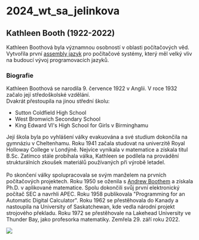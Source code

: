 # 2024_wt_sa_jelinkova
## Kathleen Booth (1922-2022)
Kathleen Boothová byla významnou osobností v oblasti počítačových věd. Vytvořila první [assembly jazyk](https://cs.wikipedia.org/wiki/Jazyk_symbolick%C3%BDch_adres) pro počítačové systémy, který měl velký vliv na budoucí vývoj programovacích jazyků.<br>
### Biografie
Kathleen Boothová se narodila 9. července 1922 v Anglii. V roce 1932 začalo její středoškolské vzdělání. <br>Dvakrát přestoupila na jinou střední školu:
* Sutton Coldfield High School
* West Bromwich Secondary School
* King Edward VI's High School for Girls v Birminghamu

Její škola byla po vyhlášení války evakuována a své studium dokončila na gymnáziu v Cheltenhamu. Roku 1941 začala studovat na univerzitě Royal Holloway College v Londýně. Nejvíce vynikala v matematice a získala titul B.Sc. Zatímco stále probíhala válka, Kathleen se podílela na provádění strukturálních zkoušek materiálů používaných při výrobě letadel.<br><br>Po skončení války spolupracovala se svým manželem na prvních počítačových projektech. Roku 1950 se oženila s [Andrew Boothem](https://en.wikipedia.org/wiki/Andrew_Donald_Booth) a získala Ph.D. v aplikované matematice. Spolu dokončili svůj první elektronický počítač SEC a navrhli APEC. Roku 1958 publikovala "Programming for an Automatic Digital Calculator". Roku 1962 se přestěhovala do Kanady a nastoupila na University of Saskatchewan, kde vedla národní projekt strojového překladu. Roku 1972 se přestěhovale na Lakehead University ve Thunder Bay, jako profesorka matematiky. Zemřela 29. září roku 2022.<br> 

![](https://i.guim.co.uk/img/media/8718d3a88a66cea8f4bddad5e566a5fddc91cb21/0_1243_2711_2711/master/2711.jpg?width=465&dpr=1&s=none)
